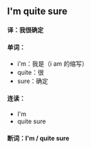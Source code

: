 ## I'm quite sure

#### 译：我很确定

#### 单词：

- i'm：我是（i am 的缩写）
- quite：很
- sure：确定

#### 连读：

- I'm
- quite sure

#### 断词：I'm / quite sure
